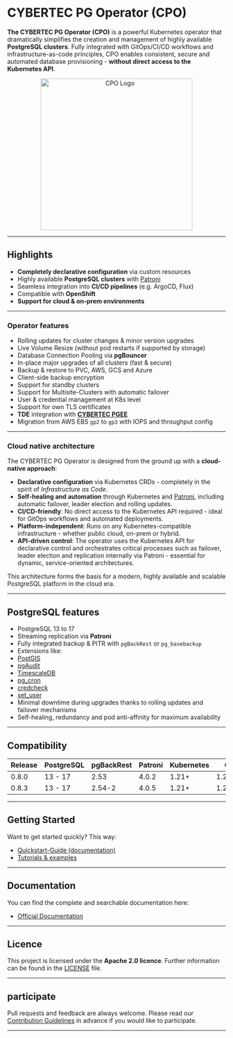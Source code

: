 
# CYBERTEC PG Operator (CPO)

**The CYBERTEC PG Operator (CPO)** is a powerful Kubernetes operator that dramatically simplifies the creation and management of highly available **PostgreSQL clusters**. 
Fully integrated with GitOps/CI/CD workflows and infrastructure-as-code principles, CPO enables consistent, secure and automated database provisioning - **without direct access to the Kubernetes API**.

<div style="text-align: center;">
  <img src="docs/diagrams/cpo_logo.svg" width="350" alt="CPO Logo">
</div>

---

## Highlights

- **Completely declarative configuration** via custom resources
- Highly available **PostgreSQL clusters** with [Patroni](https://github.com/zalando/patroni)
- Seamless integration into **CI/CD pipelines** (e.g. ArgoCD, Flux)
- Compatible with **OpenShift**
- **Support for cloud & on-prem environments**

---

### Operator features

- Rolling updates for cluster changes & minor version upgrades
- Live Volume Resize (without pod restarts if supported by storage)
- Database Connection Pooling via **pgBouncer**
- In-place major upgrades of all clusters (fast & secure)
- Backup & restore to PVC, AWS, GCS and Azure
- Client-side backup encryption
- Support for standby clusters
- Support for Multisite-Clusters with automatic failover
- User & credential management at K8s level
- Support for own TLS certificates
- **TDE** integration with **[CYBERTEC PGEE](https://www.cybertec-postgresql.com/en/products/cybertec-postgresql-enterprise-edition/)**
- Migration from AWS EBS `gp2` to `gp3` with IOPS and throughput config

---

### Cloud native architecture

The CYBERTEC PG Operator is designed from the ground up with a **cloud-native approach**:

- **Declarative configuration** via Kubernetes CRDs - completely in the spirit of *Infrastructure as Code*.
- **Self-healing and automation** through Kubernetes and [Patroni](https://github.com/zalando/patroni), including automatic failover, leader election and rolling updates.
- **CI/CD-friendly**: No direct access to the Kubernetes API required - ideal for GitOps workflows and automated deployments.
- **Platform-independent**: Runs on any Kubernetes-compatible infrastructure - whether public cloud, on-prem or hybrid.
- **API-driven control**: The operator uses the Kubernetes API for declarative control and orchestrates critical processes such as failover, leader election and replication internally via Patroni - essential for dynamic, service-oriented architectures.

This architecture forms the basis for a modern, highly available and scalable PostgreSQL platform in the cloud era.

---

## PostgreSQL features

- PostgreSQL 13 to 17
- Streaming replication via **Patroni**
- Fully integrated backup & PITR with `pgBackRest` or `pg_basebackup`
- Extensions like:
- [PostGIS](https://postgis.net/)
- [pgAudit](https://github.com/pgaudit/pgaudit)
- [TimescaleDB](https://github.com/timescale/timescaledb)
- [pg_cron](https://github.com/citusdata/pg_cron)
- [credcheck](https://github.com/MigOpsRepos/credcheck)
- [set_user](https://github.com/pgaudit/set_user)
- Minimal downtime during upgrades thanks to rolling updates and failover mechanisms
- Self-healing, redundancy and pod anti-affinity for maximum availability

---

## Compatibility

| Release | PostgreSQL | pgBackRest | Patroni | Kubernetes | Go      |
|---------|------------|------------|---------|------------|---------|
| 0.8.0   | 13 - 17    | 2.53       | 4.0.2   | 1.21+      | 1.21.7  |
| 0.8.3   | 13 - 17    | 2.54-2     | 4.0.5   | 1.21+      | 1.22.12 |

--- 

## Getting Started

Want to get started quickly? This way:

- [Quickstart-Guide (documentation)](https://cybertec-postgresql.github.io/CYBERTEC-pg-operator/quickstart/)
- [Tutorials & examples](https://github.com/cybertec-postgresql/CYBERTEC-operator-tutorials)

---

## Documentation

You can find the complete and searchable documentation here:

- [Official Documentation](https://cybertec-postgresql.github.io/CYBERTEC-pg-operator/)

---

## Licence

This project is licensed under the **Apache 2.0 licence**. Further information can be found in the [LICENSE](./LICENSE) file.

---

## participate

Pull requests and feedback are always welcome. Please read our [Contribution Guidelines](CONTRIBUTING.md) in advance if you would like to participate.

---